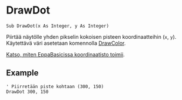 <!--graphics-->
DrawDot
==========

```eppabasic
Sub DrawDot(x As Integer, y As Integer)
```

Piirtää näytölle yhden pikselin kokoisen pisteen koordinaatteihin (`x`, `y`).
Käytettävä väri asetetaan komennolla [DrawColor](manual:drawcolor).

[Katso, miten EppaBasicissa koordinaatisto toimii](manual:/coordinates).

Example
----------
```eppabasic
' Piirretään piste kohtaan (300, 150)
DrawDot 300, 150
```
